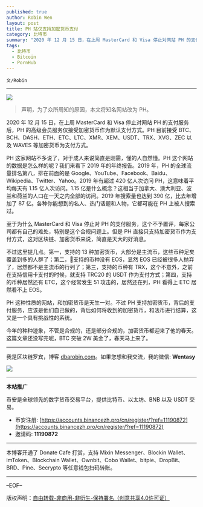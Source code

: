 ```yaml
---
published: true
author: Robin Wen
layout: post
title: PH 站仅支持加密货币支付
category: 比特币
summary: "2020 年 12 月 15 日，在上周 MasterCard 和 Visa 停止对网站 PH 的支付服务后，PH 的高级会员服务仅接受加密货币作为默认支付方式。PH 目前接受 BTC、BCH、DASH、ETH、ETC、LTC、XMR、XEM、USDT、TRX、XVG、ZEC 以及 WAVES 等加密货币为支付方式。今年的种种迹象，不管是合规的，还是部分合规的，加密货币都迎来了他的春天。这篇文章还没写完呢，BTC 突破 2W 美金了，春天马上来了。"
tags:
  - 比特币
  - Bitcoin
  - PornHub
---
```


`文/Robin`

***

![](https://cdn.dbarobin.com/llwpv6g.png)

> 声明，为了众所周知的原因，本文将知名网站改为 PH。

2020 年 12 月 15 日，在上周 MasterCard 和 Visa 停止对网站 PH 的支付服务后，PH 的高级会员服务仅接受加密货币作为默认支付方式。PH 目前接受 BTC、BCH、DASH、ETH、ETC、LTC、XMR、XEM、USDT、TRX、XVG、ZEC 以及 WAVES 等加密货币为支付方式。

PH 这家网站不多说了，对于成人来说简直是刚需，懂的人自然懂。PH 这个网站的数据是怎么样的呢？我们来看下 2019 年的年终报告。2019 年，PH 的全球流量排名第八，排在前面的是 Google、YouTube、Facebook、Baidu、Wikipedia、Twitter、Yahoo。2019 年有超过 420 亿人次访问 PH，这意味着平均每天有 1.15 亿人次访问。1.15 亿是什么概念？这相当于加拿大、澳大利亚、波兰和荷兰的人口在一天之内全部的访问。2019 年搜索量也达到 390 亿，比去年增加了 87 亿。各种你能想到的名人、热门话题和人物，它都可能在 PH 上被人搜索过。

至于为什么 MasterCard 和 Visa 停止对 PH 的支付服务，这个不予置评，每家公司都有自己的难处，特别是这个合规问题上。但是 PH 直接只支持加密货币作为支付方式，这对区块链、加密货币来说，简直是天大的好消息。

不过这里提几点。第一，支持的 13 种加密货币，大部分是主流币，这些币种足矣覆盖到多的人群了；第二，支持的币种没有 EOS，显然 EOS 已经被很多人抛弃了，居然都不是主流币的行列了；第三，支持的币种有 TRX，这个不意外，之前在支持信用卡支付的时候，就支持 TRC20 的 USDT 作为支付方式；第四，支持的币种居然还有 ETC，这个经常发生 51 攻击的，居然还在列，PH 看得上 ETC 居然看不上 EOS。

PH 这种性质的网站，和加密货币是天生一对。不过 PH 支持加密货币，背后的支付服务，应该是他们自己做的，背后如何将收到的加密货币，和法币进行结算，这又是一个具有挑战性的系统。

今年的种种迹象，不管是合规的，还是部分合规的，加密货币都迎来了他的春天。这篇文章还没写完呢，BTC 突破 2W 美金了，春天马上来了。

***

我是区块链罗宾，博客 [dbarobin.com](https://dbarobin.com/)。如果您想和我交流，我的微信: **Wentasy**

![](https://cdn.dbarobin.com/v4yywe2.png)

***

**本站推广**

币安是全球领先的数字货币交易平台，提供比特币、以太坊、BNB 以及 USDT 交易。

* 币安注册: [https://accounts.binancezh.pro/cn/register/?ref=11190872](https://accounts.binancezh.pro/cn/register/?ref=11190872)
* 邀请码: **11190872**

***

本博客开通了 Donate Cafe 打赏，支持 Mixin Messenger、Blockin Wallet、imToken、Blockchain Wallet、Ownbit、Cobo Wallet、bitpie、DropBit、BRD、Pine、Secrypto 等任意钱包扫码转账。

<center>
    <div class="--donate-button"
         data-button-id="f8b9df0d-af9a-460d-8258-d3f435445075"
    ></div>
</center>

***

–EOF–

版权声明：[自由转载-非商用-非衍生-保持署名（创意共享4.0许可证）](http://creativecommons.org/licenses/by-nc-nd/4.0/deed.zh)